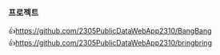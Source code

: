 ### 프로젝트<br/>
:+1:https://github.com/2305PublicDataWebApp2310/BangBang<br/>
:+1:https://github.com/2305PublicDataWebApp2310/bringbring
